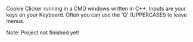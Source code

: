 Cookie Clicker running in a CMD windows written in C++. 
Inputs are your keys on your Keyboard. Often you can use the 'Q' (UPPERCASE!) to leave menus.

Note: Project not finished yet!
